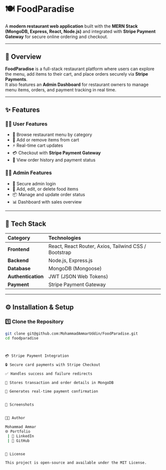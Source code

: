 # 🍽️ FoodParadise

A **modern restaurant web application** built with the **MERN Stack (MongoDB, Express, React, Node.js)** and integrated with **Stripe Payment Gateway** for secure online ordering and checkout.

---

## 🚀 Overview

**FoodParadise** is a full-stack restaurant platform where users can explore the menu, add items to their cart, and place orders securely via **Stripe Payments**.  
It also features an **Admin Dashboard** for restaurant owners to manage menu items, orders, and payment tracking in real time.

---

## ✨ Features

### 👨‍🍳 User Features
- 🍕 Browse restaurant menu by category  
- 🛒 Add or remove items from cart  
- ⚡ Real-time cart updates  
- 💳 Checkout with **Stripe Payment Gateway**  
- 📜 View order history and payment status  

### 🧑‍💼 Admin Features
- 🔐 Secure admin login  
- 🧾 Add, edit, or delete food items  
- 📦 Manage and update order status  
- 📊 Dashboard with sales overview  

---

## 🧰 Tech Stack

| Category | Technologies |
|:----------|:-------------|
| **Frontend** | React, React Router, Axios, Tailwind CSS / Bootstrap |
| **Backend** | Node.js, Express.js |
| **Database** | MongoDB (Mongoose) |
| **Authentication** | JWT (JSON Web Tokens) |
| **Payment** | Stripe Payment Gateway |

---

## ⚙️ Installation & Setup

### 1️⃣ Clone the Repository
```bash
git clone git@github.com:MohammadAmmarUddin/FoodParadise.git
cd foodparadise



💳 Stripe Payment Integration

🔒 Secure card payments with Stripe Checkout

✅ Handles success and failure redirects

💾 Stores transaction and order details in MongoDB

🧾 Generates real-time payment confirmation


📸 Screenshots


🧑‍💻 Author

Mohammad Ammar
🌐 Portfolio
 | 💼 LinkedIn
 | 🐙 GitHub


📜 License

This project is open-source and available under the MIT License.
